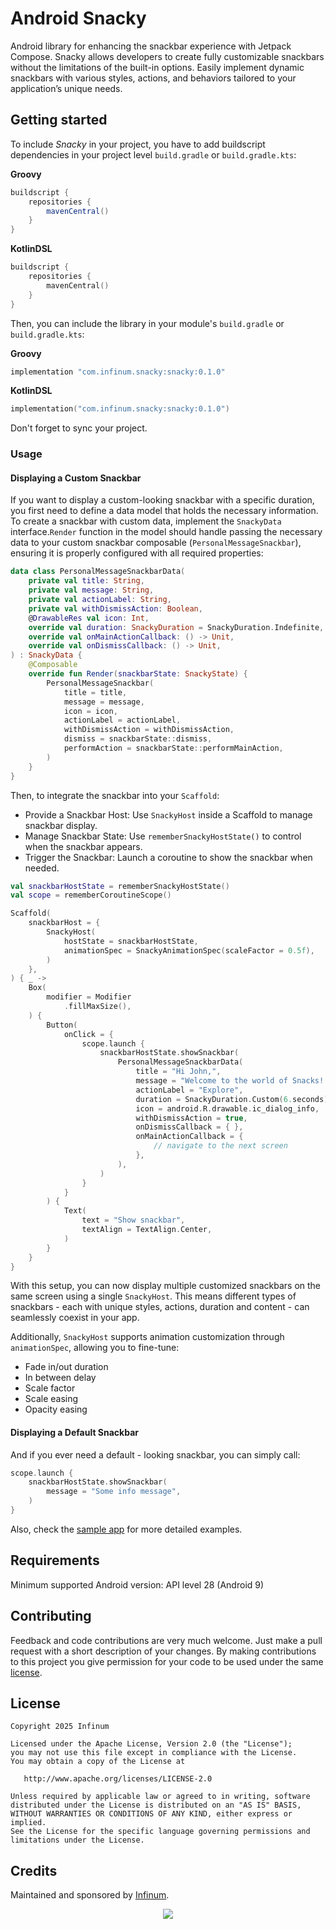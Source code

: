 # Android Snacky

Android library for enhancing the snackbar experience with Jetpack Compose. Snacky allows developers to create fully customizable snackbars without the limitations of the built-in options. Easily implement dynamic snackbars with various styles, actions, and behaviors tailored to your application’s unique needs.

## Getting started

To include _Snacky_ in your project, you have to add buildscript dependencies in your project
level `build.gradle` or `build.gradle.kts`:

**Groovy**

```groovy
buildscript {
    repositories {
        mavenCentral()
    }
}
```

**KotlinDSL**

```kotlin
buildscript {
    repositories {
        mavenCentral()
    }
}
```

Then, you can include the library in your module's `build.gradle` or `build.gradle.kts`:

**Groovy**

```groovy
implementation "com.infinum.snacky:snacky:0.1.0"
```

**KotlinDSL**

```kotlin
implementation("com.infinum.snacky:snacky:0.1.0")
```

Don't forget to sync your project.

### Usage
#### Displaying a Custom Snackbar

If you want to display a custom-looking snackbar with a specific duration, you first need to define a data model that holds the necessary information.
To create a snackbar with custom data, implement the `SnackyData` interface.`Render` function in the model should handle passing the necessary data to your custom snackbar composable (`PersonalMessageSnackbar`), ensuring it is properly configured with all required properties:

```kotlin
data class PersonalMessageSnackbarData(
    private val title: String,
    private val message: String,
    private val actionLabel: String,
    private val withDismissAction: Boolean,
    @DrawableRes val icon: Int,
    override val duration: SnackyDuration = SnackyDuration.Indefinite,
    override val onMainActionCallback: () -> Unit,
    override val onDismissCallback: () -> Unit,
) : SnackyData {
    @Composable
    override fun Render(snackbarState: SnackyState) {
        PersonalMessageSnackbar(
            title = title,
            message = message,
            icon = icon,
            actionLabel = actionLabel,
            withDismissAction = withDismissAction,
            dismiss = snackbarState::dismiss,
            performAction = snackbarState::performMainAction,
        )
    }
}
```

Then, to integrate the snackbar into your `Scaffold`:
* Provide a Snackbar Host: Use `SnackyHost` inside a Scaffold to manage snackbar display.
* Manage Snackbar State: Use `rememberSnackyHostState()` to control when the snackbar appears.
* Trigger the Snackbar: Launch a coroutine to show the snackbar when needed.

```kotlin
val snackbarHostState = rememberSnackyHostState()
val scope = rememberCoroutineScope()

Scaffold(
    snackbarHost = {
        SnackyHost(
            hostState = snackbarHostState,
            animationSpec = SnackyAnimationSpec(scaleFactor = 0.5f),
        )
    },
) { _ ->
    Box(
        modifier = Modifier
            .fillMaxSize(),
    ) {
        Button(
            onClick = {
                scope.launch {
                    snackbarHostState.showSnackbar(
                        PersonalMessageSnackbarData(
                            title = "Hi John,",
                            message = "Welcome to the world of Snacks! Explore the endless possibilities with delicious treats!",
                            actionLabel = "Explore",
                            duration = SnackyDuration.Custom(6.seconds),
                            icon = android.R.drawable.ic_dialog_info,
                            withDismissAction = true,
                            onDismissCallback = { },
                            onMainActionCallback = { 
                                // navigate to the next screen
                            },
                        ),
                    )
                }
            }
        ) {
            Text(
                text = "Show snackbar",
                textAlign = TextAlign.Center,
            )
        }
    }
}
```

With this setup, you can now display multiple customized snackbars on the same screen using a single `SnackyHost`. This means different types of snackbars - each with unique styles, actions, duration and content - can seamlessly coexist in your app.

Additionally, `SnackyHost` supports animation customization through `animationSpec`, allowing you to fine-tune:

* Fade in/out duration
* In between delay
* Scale factor
* Scale easing
* Opacity easing

#### Displaying a Default Snackbar

And if you ever need a default - looking snackbar, you can simply call:

```kotlin
scope.launch {
    snackbarHostState.showSnackbar(
        message = "Some info message",
    )
}
```

Also, check the [sample app](sample) for more detailed examples.

## Requirements

Minimum supported Android version: API level 28 (Android 9)

## Contributing

Feedback and code contributions are very much welcome. Just make a pull request with a short description of your changes. By making contributions to this project you give permission for your code to be used under the same [license](LICENSE).

## License

```
Copyright 2025 Infinum

Licensed under the Apache License, Version 2.0 (the "License");
you may not use this file except in compliance with the License.
You may obtain a copy of the License at

   http://www.apache.org/licenses/LICENSE-2.0

Unless required by applicable law or agreed to in writing, software
distributed under the License is distributed on an "AS IS" BASIS,
WITHOUT WARRANTIES OR CONDITIONS OF ANY KIND, either express or implied.
See the License for the specific language governing permissions and
limitations under the License.
```

## Credits
Maintained and sponsored by [Infinum](http://www.infinum.com).

<p align="center">
  <a href='https://infinum.com'>
    <picture>
        <source srcset="https://assets.infinum.com/brand/logo/static/white.svg" media="(prefers-color-scheme: dark)">
        <img src="https://assets.infinum.com/brand/logo/static/default.svg">
    </picture>
  </a>
</p>
